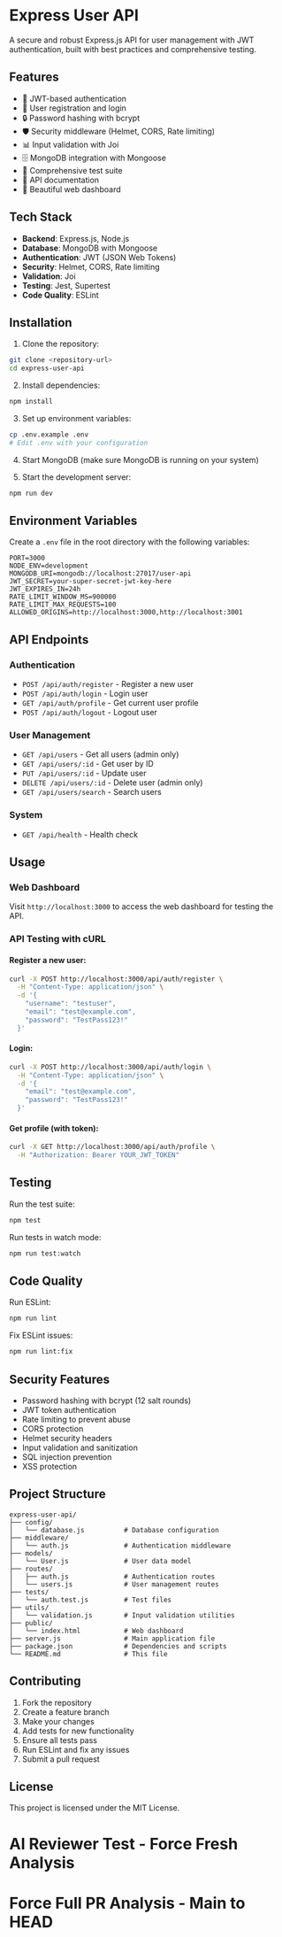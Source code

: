 # Express User API

A secure and robust Express.js API for user management with JWT authentication, built with best practices and comprehensive testing.

## Features

- 🔐 JWT-based authentication
- 👤 User registration and login
- 🔒 Password hashing with bcrypt
- 🛡️ Security middleware (Helmet, CORS, Rate limiting)
- 📊 Input validation with Joi
- 🗄️ MongoDB integration with Mongoose
- 🧪 Comprehensive test suite
- 📝 API documentation
- 🎨 Beautiful web dashboard

## Tech Stack

- **Backend**: Express.js, Node.js
- **Database**: MongoDB with Mongoose
- **Authentication**: JWT (JSON Web Tokens)
- **Security**: Helmet, CORS, Rate limiting
- **Validation**: Joi
- **Testing**: Jest, Supertest
- **Code Quality**: ESLint

## Installation

1. Clone the repository:
```bash
git clone <repository-url>
cd express-user-api
```

2. Install dependencies:
```bash
npm install
```

3. Set up environment variables:
```bash
cp .env.example .env
# Edit .env with your configuration
```

4. Start MongoDB (make sure MongoDB is running on your system)

5. Start the development server:
```bash
npm run dev
```

## Environment Variables

Create a `.env` file in the root directory with the following variables:

```env
PORT=3000
NODE_ENV=development
MONGODB_URI=mongodb://localhost:27017/user-api
JWT_SECRET=your-super-secret-jwt-key-here
JWT_EXPIRES_IN=24h
RATE_LIMIT_WINDOW_MS=900000
RATE_LIMIT_MAX_REQUESTS=100
ALLOWED_ORIGINS=http://localhost:3000,http://localhost:3001
```

## API Endpoints

### Authentication
- `POST /api/auth/register` - Register a new user
- `POST /api/auth/login` - Login user
- `GET /api/auth/profile` - Get current user profile
- `POST /api/auth/logout` - Logout user

### User Management
- `GET /api/users` - Get all users (admin only)
- `GET /api/users/:id` - Get user by ID
- `PUT /api/users/:id` - Update user
- `DELETE /api/users/:id` - Delete user (admin only)
- `GET /api/users/search` - Search users

### System
- `GET /api/health` - Health check

## Usage

### Web Dashboard
Visit `http://localhost:3000` to access the web dashboard for testing the API.

### API Testing with cURL

#### Register a new user:
```bash
curl -X POST http://localhost:3000/api/auth/register \
  -H "Content-Type: application/json" \
  -d '{
    "username": "testuser",
    "email": "test@example.com",
    "password": "TestPass123!"
  }'
```

#### Login:
```bash
curl -X POST http://localhost:3000/api/auth/login \
  -H "Content-Type: application/json" \
  -d '{
    "email": "test@example.com",
    "password": "TestPass123!"
  }'
```

#### Get profile (with token):
```bash
curl -X GET http://localhost:3000/api/auth/profile \
  -H "Authorization: Bearer YOUR_JWT_TOKEN"
```

## Testing

Run the test suite:
```bash
npm test
```

Run tests in watch mode:
```bash
npm run test:watch
```

## Code Quality

Run ESLint:
```bash
npm run lint
```

Fix ESLint issues:
```bash
npm run lint:fix
```

## Security Features

- Password hashing with bcrypt (12 salt rounds)
- JWT token authentication
- Rate limiting to prevent abuse
- CORS protection
- Helmet security headers
- Input validation and sanitization
- SQL injection prevention
- XSS protection

## Project Structure

```
express-user-api/
├── config/
│   └── database.js          # Database configuration
├── middleware/
│   └── auth.js              # Authentication middleware
├── models/
│   └── User.js              # User data model
├── routes/
│   ├── auth.js              # Authentication routes
│   └── users.js             # User management routes
├── tests/
│   └── auth.test.js         # Test files
├── utils/
│   └── validation.js        # Input validation utilities
├── public/
│   └── index.html           # Web dashboard
├── server.js                # Main application file
├── package.json             # Dependencies and scripts
└── README.md                # This file
```

## Contributing

1. Fork the repository
2. Create a feature branch
3. Make your changes
4. Add tests for new functionality
5. Ensure all tests pass
6. Run ESLint and fix any issues
7. Submit a pull request

## License

This project is licensed under the MIT License.
# AI Reviewer Test - Force Fresh Analysis
# Force Full PR Analysis - Main to HEAD
